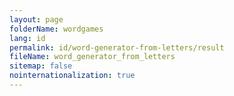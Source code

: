 ```yaml
---
layout: page
folderName: wordgames
lang: id
permalink: id/word-generator-from-letters/result
fileName: word_generator_from_letters
sitemap: false
nointernationalization: true
---
```

